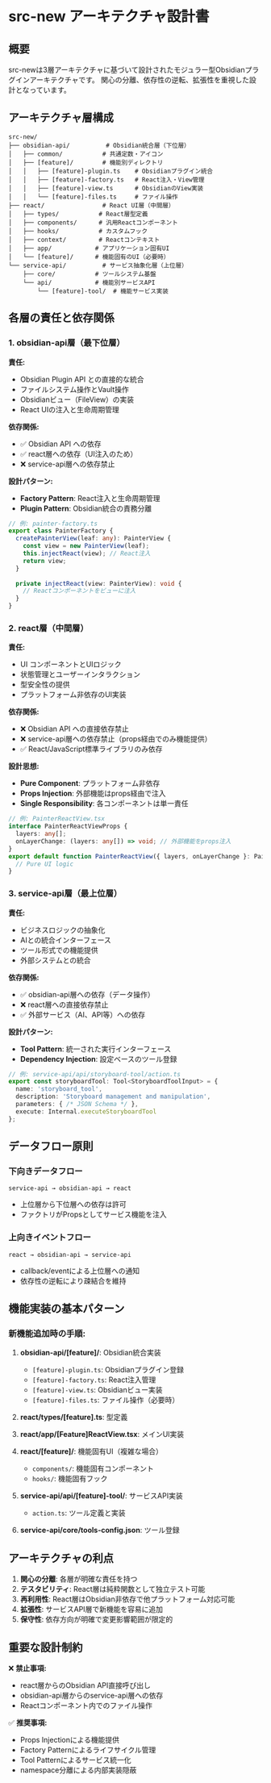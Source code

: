# src-new アーキテクチャ設計書

## 概要

src-newは3層アーキテクチャに基づいて設計されたモジュラー型Obsidianプラグインアーキテクチャです。
関心の分離、依存性の逆転、拡張性を重視した設計となっています。

## アーキテクチャ層構成

```
src-new/
├── obsidian-api/          # Obsidian統合層（下位層）
│   ├── common/           # 共通定数・アイコン
│   ├── [feature]/        # 機能別ディレクトリ
│   │   ├── [feature]-plugin.ts    # Obsidianプラグイン統合
│   │   ├── [feature]-factory.ts   # React注入・View管理
│   │   ├── [feature]-view.ts      # ObsidianのView実装
│   │   └── [feature]-files.ts     # ファイル操作
├── react/                # React UI層（中間層）
│   ├── types/           # React層型定義
│   ├── components/      # 汎用Reactコンポーネント
│   ├── hooks/           # カスタムフック
│   ├── context/         # Reactコンテキスト
│   ├── app/            # アプリケーション固有UI
│   └── [feature]/      # 機能固有のUI（必要時）
└── service-api/          # サービス抽象化層（上位層）
    ├── core/           # ツールシステム基盤
    └── api/            # 機能別サービスAPI
        └── [feature]-tool/  # 機能サービス実装
```

## 各層の責任と依存関係

### 1. obsidian-api層（最下位層）
**責任:**
- Obsidian Plugin API との直接的な統合
- ファイルシステム操作とVault操作
- Obsidianビュー（FileView）の実装
- React UIの注入と生命周期管理

**依存関係:**
- ✅ Obsidian API への依存
- ✅ react層への依存（UI注入のため）
- ❌ service-api層への依存禁止

**設計パターン:**
- **Factory Pattern**: React注入と生命周期管理
- **Plugin Pattern**: Obsidian統合の責務分離

```typescript
// 例: painter-factory.ts
export class PainterFactory {
  createPainterView(leaf: any): PainterView {
    const view = new PainterView(leaf);
    this.injectReact(view); // React注入
    return view;
  }
  
  private injectReact(view: PainterView): void {
    // Reactコンポーネントをビューに注入
  }
}
```

### 2. react層（中間層）
**責任:**
- UI コンポーネントとUIロジック
- 状態管理とユーザーインタラクション
- 型安全性の提供
- プラットフォーム非依存のUI実装

**依存関係:**
- ❌ Obsidian API への直接依存禁止
- ❌ service-api層への依存禁止（props経由でのみ機能提供）
- ✅ React/JavaScript標準ライブラリのみ依存

**設計思想:**
- **Pure Component**: プラットフォーム非依存
- **Props Injection**: 外部機能はprops経由で注入
- **Single Responsibility**: 各コンポーネントは単一責任

```typescript
// 例: PainterReactView.tsx
interface PainterReactViewProps {
  layers: any[];
  onLayerChange: (layers: any[]) => void; // 外部機能をprops注入
}
export default function PainterReactView({ layers, onLayerChange }: PainterReactViewProps) {
  // Pure UI logic
}
```

### 3. service-api層（最上位層）
**責任:**
- ビジネスロジックの抽象化
- AIとの統合インターフェース
- ツール形式での機能提供
- 外部システムとの統合

**依存関係:**
- ✅ obsidian-api層への依存（データ操作）
- ❌ react層への直接依存禁止
- ✅ 外部サービス（AI、API等）への依存

**設計パターン:**
- **Tool Pattern**: 統一された実行インターフェース
- **Dependency Injection**: 設定ベースのツール登録

```typescript
// 例: service-api/api/storyboard-tool/action.ts
export const storyboardTool: Tool<StoryboardToolInput> = {
  name: 'storyboard_tool',
  description: 'Storyboard management and manipulation',
  parameters: { /* JSON Schema */ },
  execute: Internal.executeStoryboardTool
};
```

## データフロー原則

### 下向きデータフロー
```
service-api → obsidian-api → react
```
- 上位層から下位層への依存は許可
- ファクトリがPropsとしてサービス機能を注入

### 上向きイベントフロー
```
react → obsidian-api → service-api
```
- callback/eventによる上位層への通知
- 依存性の逆転により疎結合を維持

## 機能実装の基本パターン

### 新機能追加時の手順:

1. **obsidian-api/[feature]/**: Obsidian統合実装
   - `[feature]-plugin.ts`: Obsidianプラグイン登録
   - `[feature]-factory.ts`: React注入管理
   - `[feature]-view.ts`: Obsidianビュー実装
   - `[feature]-files.ts`: ファイル操作（必要時）

2. **react/types/[feature].ts**: 型定義
   
3. **react/app/[Feature]ReactView.tsx**: メインUI実装

4. **react/[feature]/**: 機能固有UI（複雑な場合）
   - `components/`: 機能固有コンポーネント
   - `hooks/`: 機能固有フック

5. **service-api/api/[feature]-tool/**: サービスAPI実装
   - `action.ts`: ツール定義と実装

6. **service-api/core/tools-config.json**: ツール登録

## アーキテクチャの利点

1. **関心の分離**: 各層が明確な責任を持つ
2. **テスタビリティ**: React層は純粋関数として独立テスト可能
3. **再利用性**: React層はObsidian非依存で他プラットフォーム対応可能
4. **拡張性**: サービスAPI層で新機能を容易に追加
5. **保守性**: 依存方向が明確で変更影響範囲が限定的

## 重要な設計制約

❌ **禁止事項:**
- react層からのObsidian API直接呼び出し
- obsidian-api層からのservice-api層への依存
- Reactコンポーネント内でのファイル操作

✅ **推奨事項:**
- Props Injectionによる機能提供
- Factory Patternによるライフサイクル管理
- Tool Patternによるサービス統一化
- namespace分離による内部実装隠蔽